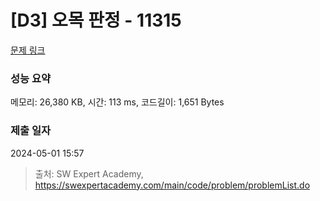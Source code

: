 # [D3] 오목 판정 - 11315 

[문제 링크](https://swexpertacademy.com/main/code/problem/problemDetail.do?contestProbId=AXaSUPYqPYMDFASQ) 

### 성능 요약

메모리: 26,380 KB, 시간: 113 ms, 코드길이: 1,651 Bytes

### 제출 일자

2024-05-01 15:57



> 출처: SW Expert Academy, https://swexpertacademy.com/main/code/problem/problemList.do